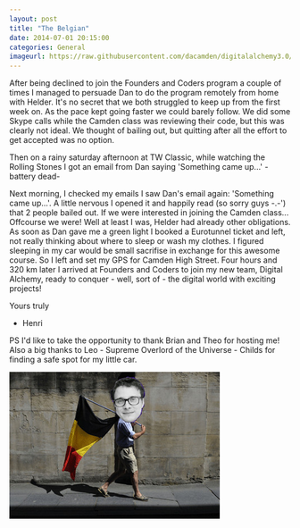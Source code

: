 ```yaml
---
layout: post
title: "The Belgian"
date: 2014-07-01 20:15:00
categories: General
imageurl: https://raw.githubusercontent.com/dacamden/digitalalchemy3.0/gh-pages/images/belgian.jpeg
---
```


After being declined to join the Founders and Coders program a couple of times I managed to persuade Dan to do the program remotely from home with Helder. It's no secret that we both struggled to keep up from the first week on. As the pace kept going faster we could barely follow. We did some Skype calls while the Camden class was reviewing their code, but this was clearly not ideal. We thought of bailing out, but quitting after all the effort to get accepted was no option.

Then on a rainy saturday afternoon at TW Classic, while watching the Rolling Stones I got an email from Dan saying 'Something came up...' -battery dead-

Next morning, I checked my emails I saw Dan's email again: 'Something came up...'. A little nervous I opened it and happily read (so sorry guys -.-') that 2 people bailed out. If we were interested in joining the Camden class... Offcourse we were! Well at least I was, Helder had already other obligations. As soon as Dan gave me a green light I booked a Eurotunnel ticket and left, not really thinking about where to sleep or wash my clothes. I figured sleeping in my car would be small sacrifise in exchange for this awesome course. So I left and set my GPS for Camden High Street. Four hours and 320 km later I arrived at Founders and Coders to join my new team, Digital Alchemy, ready to conquer - well, sort of - the digital world with exciting projects!

Yours truly
- Henri

PS I'd like to take the opportunity to thank Brian and Theo for hosting me! Also a big thanks to Leo - Supreme Overlord of the Universe - Childs for finding a safe spot for my little car.


![alt text](https://raw.githubusercontent.com/dacamden/digitalalchemy3.0/gh-pages/images/belgian.jpeg)
